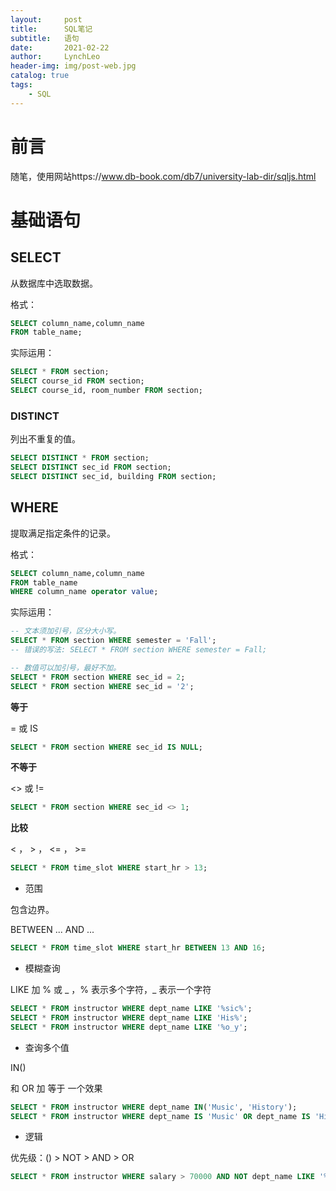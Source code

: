 ```yaml
---
layout:     post
title:      SQL笔记
subtitle:   语句
date:       2021-02-22
author:     LynchLeo
header-img: img/post-web.jpg
catalog: true
tags:
    - SQL
---
```


# 前言

随笔，使用网站https://www.db-book.com/db7/university-lab-dir/sqljs.html

# 基础语句

## SELECT

从数据库中选取数据。

格式：

```sql
SELECT column_name,column_name 
FROM table_name;
```

实际运用：

```sql
SELECT * FROM section;
SELECT course_id FROM section;
SELECT course_id, room_number FROM section;
```
### DISTINCT

列出不重复的值。

```sql
SELECT DISTINCT * FROM section;
SELECT DISTINCT sec_id FROM section;
SELECT DISTINCT sec_id, building FROM section;
```

## WHERE

提取满足指定条件的记录。

格式：

```sql
SELECT column_name,column_name 
FROM table_name 
WHERE column_name operator value;
```
实际运用：

```sql
-- 文本须加引号，区分大小写。
SELECT * FROM section WHERE semester = 'Fall';
-- 错误的写法: SELECT * FROM section WHERE semester = Fall;

-- 数值可以加引号，最好不加。
SELECT * FROM section WHERE sec_id = 2;
SELECT * FROM section WHERE sec_id = '2';
```

__等于__

= 或 IS

```sql
SELECT * FROM section WHERE sec_id IS NULL;
```

__不等于__

<> 或 !=

```sql
SELECT * FROM section WHERE sec_id <> 1;
```

__比较__

< ， > ， <= ， >=

```sql
SELECT * FROM time_slot WHERE start_hr > 13;
```

* 范围

包含边界。

BETWEEN ... AND ...

```sql
SELECT * FROM time_slot WHERE start_hr BETWEEN 13 AND 16;
```

* 模糊查询

LIKE 加 % 或 \_ ，% 表示多个字符，\_ 表示一个字符

```sql
SELECT * FROM instructor WHERE dept_name LIKE '%sic%';
SELECT * FROM instructor WHERE dept_name LIKE 'His%';
SELECT * FROM instructor WHERE dept_name LIKE '%o_y';
```

* 查询多个值

IN()

和 OR 加 等于 一个效果

```sql
SELECT * FROM instructor WHERE dept_name IN('Music', 'History');
SELECT * FROM instructor WHERE dept_name IS 'Music' OR dept_name IS 'History';
```

* 逻辑

优先级：() > NOT > AND > OR

```sql
SELECT * FROM instructor WHERE salary > 70000 AND NOT dept_name LIKE '%sic%';
```
